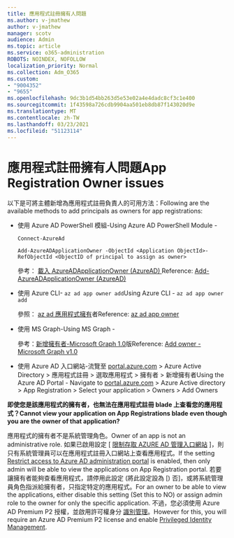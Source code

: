 ```yaml
---
title: 應用程式註冊擁有人問題
ms.author: v-jmathew
author: v-jmathew
manager: scotv
audience: Admin
ms.topic: article
ms.service: o365-administration
ROBOTS: NOINDEX, NOFOLLOW
localization_priority: Normal
ms.collection: Adm_O365
ms.custom:
- "9004352"
- "9655"
ms.openlocfilehash: 9dc3b1d54bb263d5e53e02a4e4dadc8cf3c1e400
ms.sourcegitcommit: 1f43598a726cdb9904aa501eb8db87f143020d9e
ms.translationtype: MT
ms.contentlocale: zh-TW
ms.lasthandoff: 03/23/2021
ms.locfileid: "51123114"
---
```

# <a name="app-registration-owner-issues"></a><span data-ttu-id="6064c-102">應用程式註冊擁有人問題</span><span class="sxs-lookup"><span data-stu-id="6064c-102">App Registration Owner issues</span></span>

<span data-ttu-id="6064c-103">以下是可將主體新增為應用程式註冊負責人的可用方法：</span><span class="sxs-lookup"><span data-stu-id="6064c-103">Following are the available methods to add principals as owners for app registrations:</span></span>

- <span data-ttu-id="6064c-104">使用 Azure AD PowerShell 模組-</span><span class="sxs-lookup"><span data-stu-id="6064c-104">Using Azure AD PowerShell Module -</span></span>

    `Connect-AzureAd`

    `Add-AzureADApplicationOwner -ObjectId <Application ObjectId>-RefObjectId <ObjectID of principal to assign as owner>`

    <span data-ttu-id="6064c-105">參考： [載入 AzureADApplicationOwner (AzureAD) ](https://docs.microsoft.com/powershell/module/azuread/add-azureadapplicationowner)</span><span class="sxs-lookup"><span data-stu-id="6064c-105">Reference: [Add-AzureADApplicationOwner (AzureAD)](https://docs.microsoft.com/powershell/module/azuread/add-azureadapplicationowner)</span></span>
- <span data-ttu-id="6064c-106">使用 Azure CLI- `az ad app owner add`</span><span class="sxs-lookup"><span data-stu-id="6064c-106">Using Azure CLI - `az ad app owner add`</span></span>

    <span data-ttu-id="6064c-107">參照： [az ad 應用程式擁有](https://docs.microsoft.com/cli/azure/ad/app/owner)者</span><span class="sxs-lookup"><span data-stu-id="6064c-107">Reference: [az ad app owner](https://docs.microsoft.com/cli/azure/ad/app/owner)</span></span>
- <span data-ttu-id="6064c-108">使用 MS Graph-</span><span class="sxs-lookup"><span data-stu-id="6064c-108">Using MS Graph -</span></span>

    <span data-ttu-id="6064c-109">參考：[新增擁有者-Microsoft Graph 1.0](https://docs.microsoft.com/graph/api/application-post-owners)版</span><span class="sxs-lookup"><span data-stu-id="6064c-109">Reference: [Add owner - Microsoft Graph v1.0](https://docs.microsoft.com/graph/api/application-post-owners)</span></span>
- <span data-ttu-id="6064c-110">使用 Azure AD 入口網站-流覽至 [portal.azure.com](https://portal.azure.com/) > Azure Active Directory > 應用程式註冊 > 選取應用程式 > 擁有者 > 新增擁有者</span><span class="sxs-lookup"><span data-stu-id="6064c-110">Using the Azure AD Portal - Navigate to [portal.azure.com](https://portal.azure.com/) > Azure Active directory > App Registration > Select your application > Owners > Add Owners</span></span>

<span data-ttu-id="6064c-111">**即使您是該應用程式的擁有者，也無法在應用程式註冊 blade 上查看您的應用程式？**</span><span class="sxs-lookup"><span data-stu-id="6064c-111">**Cannot view your application on App Registrations blade even though you are the owner of that application?**</span></span>

<span data-ttu-id="6064c-112">應用程式的擁有者不是系統管理角色。</span><span class="sxs-lookup"><span data-stu-id="6064c-112">Owner of an app is not an administrative role.</span></span> <span data-ttu-id="6064c-113">如果已啟用設定 [ [限制存取 AZURE AD 管理入口網站](https://docs.microsoft.com/azure/active-directory/fundamentals/users-default-permissions) ]，則只有系統管理員可以在應用程式註冊入口網站上查看應用程式。</span><span class="sxs-lookup"><span data-stu-id="6064c-113">If the setting [Restrict access to Azure AD administration portal](https://docs.microsoft.com/azure/active-directory/fundamentals/users-default-permissions) is enabled, then only admin will be able to view the applications on App Registration portal.</span></span> <span data-ttu-id="6064c-114">若要讓擁有者能夠查看應用程式，請停用此設定 (將此設定設為 [) 否]，或將系統管理員角色指派給擁有者，只指定特定的應用程式。</span><span class="sxs-lookup"><span data-stu-id="6064c-114">For an owner to be able to view the applications, either disable this setting (Set this to NO) or assign admin role to the owner for only the specific application.</span></span> <span data-ttu-id="6064c-115">不過，您必須使用 Azure AD Premium P2 授權，並啟用許可權身分 [識別管理](https://docs.microsoft.com/azure/active-directory/privileged-identity-management/pim-configure)。</span><span class="sxs-lookup"><span data-stu-id="6064c-115">However for this, you will require an Azure AD Premium P2 license and enable [Privileged Identity Management](https://docs.microsoft.com/azure/active-directory/privileged-identity-management/pim-configure).</span></span>

